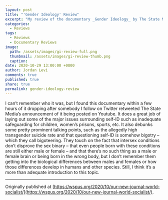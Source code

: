 ```yaml
---
layout: post
title: "'Gender Ideology' Review"
excerpt: "My review of the documentary _Gender Ideology_ by The State Media."
categories:
  - Reviews
tags:
  - Reviews
  - Documentary Reviews
image: 
  path: /assets/images/gi-review-full.png
  thumbnail: /assets/images/gi-review-thumb.png
  caption:
date: 2020-10-29 13:00:00 +0800
author: Jordan Levi
comments: true
published: true
share: true
permalink: gender-ideology-review
---
```

I can’t remember who it was, but I found this documentary within a few hours of it dropping after somebody I follow on Twitter retweeted The State Media’s announcement of it being posted on Youtube. It does a great job of laying out some of the major issues surrounding self-ID such as inadequate safeguarding for children, women’s prisons, sports, etc. It also debunks some pretty prominent talking points, such as the allegedly high transgender suicide rate and that questioning self-ID is somehow bigotry – which they call bigoteering. They touch on the fact that intersex conditions don’t disprove the sex binary – that even people born with these conditions are still either male or female – and that there’s no such thing as a male or female brain or being born in the wrong body, but I don’t remember them getting into the biological differences between males and females or how those differences develop in humans and other species. Still, I think it’s a more than adequate introduction to this topic.

<hr>

Originally published at [https://wspus.org/2020/10/our-new-journal-world-socialist/](https://wspus.org/2020/10/our-new-journal-world-socialist/).
